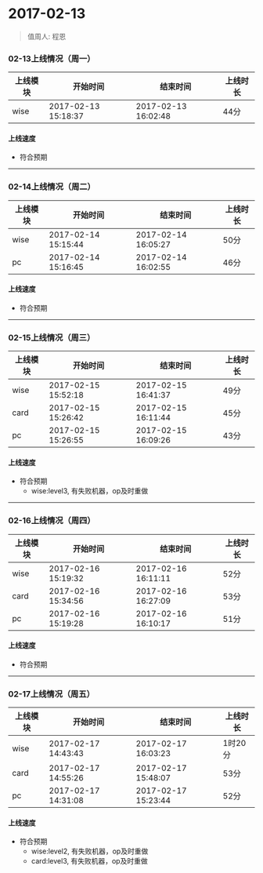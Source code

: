 # 2017-02-13

> 值周人: 程恩

### 02-13上线情况（周一）

| 上线模块 | 开始时间 | 结束时间 | 上线时长 |
| --- | --- | --- | --- |
| wise | 2017-02-13 15:18:37 | 2017-02-13 16:02:48 | 44分 |

#### 上线速度

* 符合预期
    
-------------------------------------------------------------------

### 02-14上线情况（周二）

| 上线模块 | 开始时间 | 结束时间 | 上线时长 |
| --- | --- | --- | --- |
| wise | 2017-02-14 15:15:44 | 2017-02-14 16:05:27 | 50分 |
|  pc  | 2017-02-14 15:16:45 | 2017-02-14 16:02:55 | 46分 |

#### 上线速度

* 符合预期
 

-------------------------------------------------------------------

###  02-15上线情况（周三）


| 上线模块 | 开始时间 | 结束时间 | 上线时长 |
| --- | --- | --- | --- |
| wise | 2017-02-15 15:52:18 | 2017-02-15 16:41:37 | 49分 |
| card | 2017-02-15 15:26:42 | 2017-02-15 16:11:44 | 45分 |
|  pc  | 2017-02-15 15:26:55 | 2017-02-15 16:09:26 | 43分 |

#### 上线速度

* 符合预期
    - wise:level3, 有失败机器，op及时重做

-------------------------------------------------------------------

### 02-16上线情况（周四）

| 上线模块 | 开始时间 | 结束时间 | 上线时长 |
| --- | --- | --- | --- |
| wise | 2017-02-16 15:19:32 | 2017-02-16 16:11:11 | 52分 |
| card | 2017-02-16 15:34:56 | 2017-02-16 16:27:09 | 53分 |
|  pc  | 2017-02-16 15:19:28 | 2017-02-16 16:10:17 | 51分 |

#### 上线速度

* 符合预期
 
-------------------------------------------------------------------

### 02-17上线情况（周五）

| 上线模块 | 开始时间 | 结束时间 | 上线时长 |
| --- | --- | --- | --- |
| wise | 2017-02-17 14:43:43 | 2017-02-17 16:03:23 | 1时20分 |
| card | 2017-02-17 14:55:26 | 2017-02-17 15:48:07 | 53分 |
|  pc  | 2017-02-17 14:31:08 | 2017-02-17 15:23:44 | 52分 |

#### 上线速度

* 符合预期
    - wise:level2, 有失败机器，op及时重做
    - card:level3, 有失败机器，op及时重做

